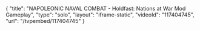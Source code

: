 {
    "title": "NAPOLEONIC NAVAL COMBAT - Holdfast: Nations at War Mod Gameplay",
    "type": "solo",
    "layout": "iframe-static",
    "videoId": "117404745",
    "url": "\/tvpembed\/117404745"
}